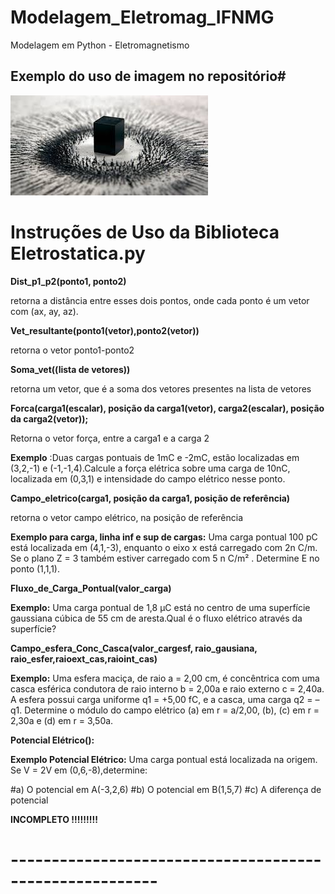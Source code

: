 # Modelagem_Eletromag_IFNMG
Modelagem em Python - Eletromagnetismo
## Exemplo do uso de imagem no repositório#
<img src="imgteste.jpg" alt="My cool logo"/>


#  Instruções de Uso da Biblioteca Eletrostatica.py  #

**Dist_p1_p2(ponto1, ponto2)** 

retorna a distância entre esses dois pontos, onde cada ponto é um vetor com (ax, ay, az).


**Vet_resultante(ponto1(vetor),ponto2(vetor))**

retorna o vetor ponto1-ponto2

**Soma_vet((lista de vetores))** 

retorna um vetor, que é a soma dos vetores presentes na lista de vetores

**Forca(carga1(escalar), posição da carga1(vetor), carga2(escalar), posição da carga2(vetor));**

Retorna o vetor força, entre a carga1 e a carga 2 

**Exemplo** :Duas cargas pontuais de 1mC e -2mC, estão localizadas em (3,2,-1) e (-1,-1,4).Calcule a força elétrica sobre uma carga de 10nC, localizada em (0,3,1) e intensidade do campo elétrico nesse ponto.

**Campo_eletrico(carga1, posição da carga1, posição de referência)**

retorna o vetor campo elétrico, na posição de referência

**Exemplo para carga, linha inf e sup de cargas:** Uma carga pontual 100 pC está localizada em (4,1,-3), enquanto o eixo x está carregado com 2n C/m. Se o plano Z = 3 também estiver carregado com 5 n C/m² . Determine E no ponto (1,1,1).

**Fluxo_de_Carga_Pontual(valor_carga)**

**Exemplo:** 
Uma carga pontual de 1,8 μC está no centro de uma superfície gaussiana cúbica de 55 cm de aresta.Qual é o fluxo elétrico através da superfície?

**Campo_esfera_Conc_Casca(valor_cargesf, raio_gausiana, raio_esfer,raioext_cas,raioint_cas)**

**Exemplo:** Uma esfera maciça, de raio a = 2,00 cm, é concêntrica com uma casca esférica condutora de raio interno b = 2,00a e raio externo c = 2,40a. A esfera possui carga uniforme q1 = +5,00 fC, e a casca, uma carga q2 = –q1. Determine o módulo do campo elétrico (a) em r = a/2,00, (b), (c) em r = 2,30a  e (d) em r = 3,50a.

**Potencial Elétrico():**

**Exemplo Potencial Elétrico:** Uma carga pontual está localizada na origem. Se V = 2V em (0,6,-8),determine:

#a) O potencial em A(-3,2,6)
#b) O potencial em B(1,5,7)
#c) A diferença de potencial

**INCOMPLETO !!!!!!!!!**
# -------------------------------------------------------- #
